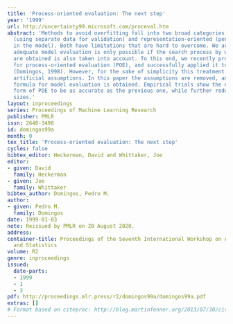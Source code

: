 ```yaml
---
title: 'Process-oriented evaluation: The next step'
year: '1999'
url: http://uncertainty99.microsoft.com/proceval.htm
abstract: 'Methods to avoid overfitting fall into two broad categories: data-oriented
  (using separate data for validation) and representation-oriented (penalizing complexity
  in the model). Both have limitations that are hard to overcome. We argue that fully
  adequate model evaluation is only possible if the search process by which models
  are obtained is also taken into account. To this end, we recently proposed a method
  for process-oriented evaluation (POE), and successfully applied it to rule induction
  (Domingos, 1998). However, for the sake of simplicity this treatment made two rather
  artificial assumptions. In this paper the assumptions are removed, and a simple
  formula for model evaluation is obtained. Empirical trials show the new, better-founded
  form of POE to be as accurate as the previous one, while further reducing theory
  sizes.'
layout: inproceedings
series: Proceedings of Machine Learning Research
publisher: PMLR
issn: 2640-3498
id: domingos99a
month: 0
tex_title: 'Process-oriented evaluation: The next step'
cycles: false
bibtex_editor: Heckerman, David and Whittaker, Joe
editor:
- given: David
  family: Heckerman
- given: Joe
  family: Whittaker
bibtex_author: Domingos, Pedro M.
author:
- given: Pedro M.
  family: Domingos
date: 1999-01-03
note: Reissued by PMLR on 20 August 2020.
address:
container-title: Proceedings of the Seventh International Workshop on Artificial Intelligence
  and Statistics
volume: R2
genre: inproceedings
issued:
  date-parts:
  - 1999
  - 1
  - 3
pdf: http://proceedings.mlr.press/r2/domingos99a/domingos99a.pdf
extras: []
# Format based on citeproc: http://blog.martinfenner.org/2013/07/30/citeproc-yaml-for-bibliographies/
---
```

